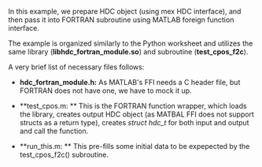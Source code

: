 In this example, we prepare HDC object (using mex HDC interface), and then pass it into FORTRAN subroutine using MATLAB foreign function interface.

The example is organized similarly to the Python worksheet and utilizes the same library (**libhdc_fortran_module.so**) and subroutine (**test_cpos_f2c**).

A very brief list of necessary files follows:

- **hdc_fortran_module.h:** As MATLAB's FFI needs a C header file, but FORTRAN does not have one, we have to mock it up.

- **test_cpos.m: ** This is the FORTRAN function wrapper, which loads the library, creates output HDC object (as MATBAL FFI does not support structs as a return type), creates *struct hdc_t* for both input and output and call the function.

- **run_this.m: ** This pre-fills some initial data to be expepected by the test_cpos_f2c() subroutine.
